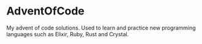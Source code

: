 # AdventOfCode

My advent of code solutions. Used to learn and practice new programming languages such as Elixir, Ruby, Rust and Crystal.
